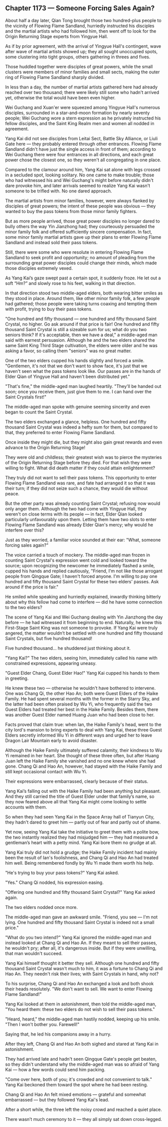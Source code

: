 ## Chapter 1173 — Someone Forcing Sales Again?

About half a day later, Qian Tong brought those two hundred-plus people to the vicinity of Flowing Flame Sandland, hurriedly instructed his disciples and the martial artists who had followed him, then went off to look for the Origin Returning Stage experts from Yingyue Hall.

As if by prior agreement, with the arrival of Yingyue Hall's contingent, wave after wave of martial artists showed up; they all sought unoccupied spots, some clustering into tight groups, others gathering in threes and fives.

Those huddled together were disciples of great powers, while the small clusters were members of minor families and small sects, making the outer ring of Flowing Flame Sandland sharply divided.

In less than a day, the number of martial artists gathered here had already reached over two thousand; there were likely still some who hadn't arrived yet, otherwise the total would have been even higher.

Wei Guchang and Xuan'er were squeezed among Yingyue Hall's numerous disciples, surrounded in a star-and-moon formation by nearly seventy people; Wei Guchang wore a stern expression as he privately instructed his fellow disciples, and the Saint King Realm men and women all nodded in agreement.

Yang Kai did not see disciples from Leitai Sect, Battle Sky Alliance, or Liuli Gate here — they probably entered through other entrances. Flowing Flame Sandland didn't have just the single access in front of them; according to Wei Guchang there were four entrances in all directions, and each great power chose the closest one, so they weren't all congregating in one place.

Compared to the clamour around him, Yang Kai sat alone with legs crossed in a secluded spot, looking solitary. No one came to make trouble; those who had witnessed his and Wei Guchang's might before naturally didn't dare provoke him, and later arrivals seemed to realize Yang Kai wasn't someone to be trifled with. No one dared approach.

The martial artists from minor families, however, were always flanked by disciples of great powers; the intent of these people was obvious — they wanted to buy the pass tokens from those minor family fighters.

But as more people arrived, those great power disciples no longer dared to bully others the way Yin Jianzhong had; they courteously persuaded the minor family folk and offered sufficiently sincere compensation. In fact, some minor family martial artists gave up their plans to enter Flowing Flame Sandland and instead sold their pass tokens.

Still, there were some who were resolute in entering Flowing Flame Sandland to seek profit and opportunity; no amount of pleading from the surrounding great power disciples could change their minds, which made those disciples extremely vexed.

As Yang Kai’s gaze swept past a certain spot, it suddenly froze. He let out a soft “Hm?” and slowly rose to his feet, walking in that direction.

In that direction stood two middle-aged elders, both wearing bitter smiles as they stood in place. Around them, like other minor family folk, a few people had gathered; those people were taking turns coaxing and tempting them with profit, trying to buy their pass tokens.

"One hundred and fifty thousand — one hundred and fifty thousand Saint Crystal, no higher. Go ask around if that price is fair! One hundred and fifty thousand Saint Crystal is still a sizeable sum for us; what do you two seniors think? If it's acceptable, then we have a deal," a middle-aged man said with earnest persuasion. Although he and the two elders shared the same Saint King Third Stage cultivation, the elders were older and he was asking a favor, so calling them "seniors" was no great matter.

One of the two elders cupped his hands slightly and forced a smile. "Gentlemen, it's not that we don't want to show face, it's just that we haven't seen what the pass tokens look like. Our passes are in the hands of Elder Qian of Yingyue Hall and haven't been distributed yet."

"That's fine," the middle-aged man laughed heartily. "They'll be handed out soon; once you receive them, just give them to me. I can hand over the Saint Crystals first!"

The middle-aged man spoke with genuine seeming sincerity and even began to count the Saint Crystal.

The two elders exchanged a glance, helpless. One hundred and fifty thousand Saint Crystal was indeed a hefty sum for them, but compared to that, they preferred to enter Flowing Flame Sandland.

Once inside they might die, but they might also gain great rewards and even advance to the Origin Returning Stage!

They were old and childless; their greatest wish was to pierce the mysteries of the Origin Returning Stage before they died. For that wish they were willing to fight. What did death matter if they could attain enlightenment?

They truly did not want to sell their pass tokens. This opportunity to enter Flowing Flame Sandland was rare, and fate had arranged it so that it was their turn; if they did not seize such a chance, they would die without peace.

But the other party was already counting Saint Crystal; refusing now would only anger them. Although the two had come with Yingyue Hall, they weren't on close terms with its people — in fact, Elder Qian looked particularly unfavourably upon them. Letting them have two slots to enter Flowing Flame Sandland was already Elder Qian's mercy; why would he interfere over this?

Just as they worried, a familiar voice sounded at their ear: "What, someone forcing sales again?"

The voice carried a touch of mockery. The middle-aged man frozen in counting Saint Crystal's expression went cold and looked toward the source; upon recognizing the newcomer he immediately flashed a smile, cupped his hands and replied cautiously, "Friend, I'm not like those arrogant people from Qingque Gate; I haven't forced anyone. I'm willing to pay one hundred and fifty thousand Saint Crystal for these two elders' passes. Ask around if the price is fair."

He smiled while speaking and hurriedly explained, inwardly thinking bitterly about why this fellow had come to interfere — did he have some connection to the two elders?

The scene of Yang Kai and Wei Guchang dealing with Yin Jianzhong the day before — he had witnessed it from beginning to end. Naturally, he knew this First-Stage Saint King was not someone to provoke. If Yang Kai were truly angered, the matter wouldn’t be settled with one hundred and fifty thousand Saint Crystals, but five hundred thousand!

Five hundred thousand... he shuddered just thinking about it.

"Yang Kai?" The two elders, seeing him, immediately called his name with constrained expressions, appearing uneasy.

"Guest Elder Chang, Guest Elder Hao!" Yang Kai cupped his hands to them in greeting.

He knew these two — otherwise he wouldn't have bothered to intervene. One was Chang Qi, the other Hao An; both were Guest Elders of the Haike Family. He had spent several months with the former in the Starry Sky, and the latter had been often praised by Wu Yi, who frequently said the two Guest Elders had treated her best in the Haike Family. Besides them, there was another Guest Elder named Huang Juan who had been close to her.

Facts proved that claim true: when Ian, the Haike Family's head, went to the city lord's mansion to bring experts to deal with Yang Kai, these three Guest Elders secretly informed Wu Yi in different ways and urged her to leave Dragon Lair Mountain early to avoid disaster.

Although the Haike Family ultimately suffered calamity, their kindness to Wu Yi remained in her heart. She thought of these three often, but after Huang Juan left the Haike Family she vanished and no one knew where she had gone. Chang Qi and Hao An, however, had stayed with the Haike Family and still kept occasional contact with Wu Yi.

Their expressions were embarrassed, clearly because of their status.

Yang Kai’s falling out with the Haike Family had been anything but pleasant. And they still carried the title of Guest Elder under that family’s name, so they now feared above all that Yang Kai might come looking to settle accounts with them.

So when they had seen Yang Kai in the Space Array hall of Tianyun City, they hadn't dared to greet him — partly out of fear and partly out of shame.

Yet now, seeing Yang Kai take the initiative to greet them with a polite bow, the two instantly realized they had misjudged him — they had measured a gentleman’s heart with a petty mind. Yang Kai bore them no grudge at all.

Yang Kai truly did not hold a grudge; the Haike Family incident had mainly been the result of Ian's foolishness, and Chang Qi and Hao An had treated him well. Being remembered fondly by Wu Yi made them worth his help.

"He's trying to buy your pass tokens?" Yang Kai asked.

"Yes." Chang Qi nodded, his expression easing.

"Offering one hundred and fifty thousand Saint Crystal?" Yang Kai asked again.

The two elders nodded once more.

The middle-aged man gave an awkward smile. "Friend, you see — I'm not lying. One hundred and fifty thousand Saint Crystal is indeed not a small price."

"What do you two intend?" Yang Kai ignored the middle-aged man and instead looked at Chang Qi and Hao An. If they meant to sell their passes, he wouldn't pry; after all, it's dangerous inside. But if they were unwilling, that man wouldn't succeed.

Yang Kai himself thought it better they sell. Although one hundred and fifty thousand Saint Crystal wasn't much to him, it was a fortune to Chang Qi and Hao An. They needn't risk their lives; with Saint Crystals in hand, why not?

To his surprise, Chang Qi and Hao An exchanged a look and both shook their heads resolutely. "We don't want to sell. We want to enter Flowing Flame Sandland!"

Yang Kai looked at them in astonishment, then told the middle-aged man, "You heard them: these two elders do not wish to sell their pass tokens."

"Heard, heard," the middle-aged man hastily nodded, keeping up his smile. "Then I won't bother you. Farewell!"

Saying that, he led his companions away in a hurry.

After they left, Chang Qi and Hao An both sighed and stared at Yang Kai in astonishment.

They had arrived late and hadn't seen Qingque Gate's people get beaten, so they didn't understand why the middle-aged man was so afraid of Yang Kai — how a few words could send him packing.

"Come over here, both of you; it's crowded and not convenient to talk." Yang Kai beckoned them toward the spot where he had been resting.

Chang Qi and Hao An felt mixed emotions — grateful and somewhat embarrassed — but they followed Yang Kai's lead.

After a short while, the three left the noisy crowd and reached a quiet place.

There wasn’t much ceremony to it — they all simply sat down cross-legged.